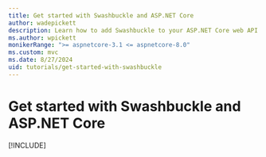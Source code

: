 ```yaml
---
title: Get started with Swashbuckle and ASP.NET Core
author: wadepickett
description: Learn how to add Swashbuckle to your ASP.NET Core web API project to integrate the Swagger UI.
ms.author: wpickett
monikerRange: ">= aspnetcore-3.1 <= aspnetcore-8.0"
ms.custom: mvc
ms.date: 8/27/2024
uid: tutorials/get-started-with-swashbuckle
---
```

# Get started with Swashbuckle and ASP.NET Core

[!INCLUDE[](~/tutorials/getting-started-with-swashbuckle/includes/getting-started-with-swashbuckle8.md)]

